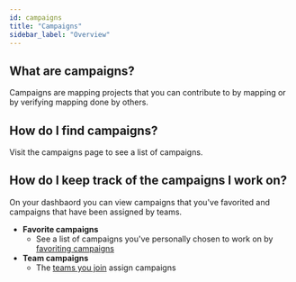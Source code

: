 ```yaml
---
id: campaigns
title: "Campaigns"
sidebar_label: "Overview"
---
```


## What are campaigns?

Campaigns are mapping projects that you can contribute to by mapping or by verifying mapping done by others.

## How do I find campaigns?

Visit the campaigns page to see a list of campaigns.

## How do I keep track of the campaigns I work on?

On your dashbaord you can view campaigns that you've favorited and campaigns that have been assigned by teams.

- **Favorite campaigns**
  - See a list of campaigns you've personally chosen to work on by [favoriting campaigns](users/favorite-campaigns.md)
- **Team campaigns**
  - The [teams you join](users/teams.md) assign campaigns
